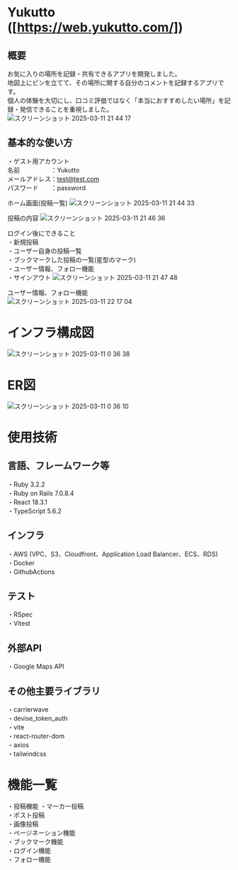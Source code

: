 # Yukutto ([https://web.yukutto.com/])

## 概要
お気に入りの場所を記録・共有できるアプリを開発しました。  
地図上にピンを立てて、その場所に関する自分のコメントを記録するアプリです。  
個人の体験を大切にし、口コミ評価ではなく「本当におすすめしたい場所」を記録・発信できることを重視しました。
![スクリーンショット 2025-03-11 21 44 17](https://github.com/user-attachments/assets/6114defb-e1e6-44a8-b466-ad6c329408e6)

## 基本的な使い方
・ゲスト用アカウント  
名前　　　　　：Yukutto  
メールアドレス：test@test.com  
パスワード　　：password  
  
ホーム画面(投稿一覧)
![スクリーンショット 2025-03-11 21 44 33](https://github.com/user-attachments/assets/7dd57a02-5b13-4cc3-b053-6e80565aafcf)  

投稿の内容
![スクリーンショット 2025-03-11 21 46 36](https://github.com/user-attachments/assets/4a56b749-e06a-493b-ad77-6882bf4b23a2)  

ログイン後にできること  
・新規投稿  
・ユーザー自身の投稿一覧  
・ブックマークした投稿の一覧(星型のマーク)  
・ユーザー情報、フォロー機能  
・サインアウト
![スクリーンショット 2025-03-11 21 47 48](https://github.com/user-attachments/assets/b760f296-88b7-42ed-a056-db21622298a4)

ユーザー情報、フォロー機能  
![スクリーンショット 2025-03-11 22 17 04](https://github.com/user-attachments/assets/cc467d54-a3b9-49d8-a1f8-b4460a6866a7)



# インフラ構成図
![スクリーンショット 2025-03-11 0 36 38](https://github.com/user-attachments/assets/b75971e1-dbe3-4c87-af4b-d7d499c976e2)

# ER図
![スクリーンショット 2025-03-11 0 36 10](https://github.com/user-attachments/assets/41335cfd-1ea0-40cd-9fca-eadfd1abd270)

# 使用技術
## 言語、フレームワーク等
・Ruby 3.2.2  
・Ruby on Rails 7.0.8.4  
・React 18.3.1  
・TypeScript 5.6.2  

## インフラ
・AWS  (VPC、S3、Cloudfront、Application Load Balancer、ECS、RDS)  
・Docker  
・GithubActions  

## テスト
・RSpec  
・Vitest

## 外部API
・Google Maps API  

## その他主要ライブラリ
・carrierwave  
・devise_token_auth  
・vite  
・react-router-dom  
・axios  
・tailwindcss  

# 機能一覧
・投稿機能
  ・マーカー投稿  
  ・ポスト投稿  
  ・画像投稿  
・ページネーション機能  
・ブックマーク機能  
・ログイン機能  
・フォロー機能  















